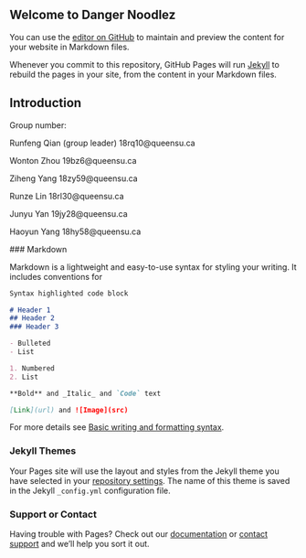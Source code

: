 ## Welcome to Danger Noodlez

You can use the [editor on GitHub](https://github.com/Runfeng-Qian/Danger-Noodlez/edit/gh-pages/index.md) to maintain and preview the content for your website in Markdown files.

Whenever you commit to this repository, GitHub Pages will run [Jekyll](https://jekyllrb.com/) to rebuild the pages in your site, from the content in your Markdown files.

## Introduction
<p> Group number: </p>
<p> Runfeng Qian (group leader)					  18rq10@queensu.ca </p>
<p> Wonton Zhou							              19bz6@queensu.ca </p>
<p> Ziheng Yang                           18zy59@queensu.ca </p>
<p> Runze Lin                             18rl30@queensu.ca </p>
<p> Junyu Yan                             19jy28@queensu.ca </p>
<p> Haoyun Yang							              18hy58@queensu.ca </p>
### Markdown

Markdown is a lightweight and easy-to-use syntax for styling your writing. It includes conventions for

```markdown
Syntax highlighted code block

# Header 1
## Header 2
### Header 3

- Bulleted
- List

1. Numbered
2. List

**Bold** and _Italic_ and `Code` text

[Link](url) and ![Image](src)
```

For more details see [Basic writing and formatting syntax](https://docs.github.com/en/github/writing-on-github/getting-started-with-writing-and-formatting-on-github/basic-writing-and-formatting-syntax).

### Jekyll Themes

Your Pages site will use the layout and styles from the Jekyll theme you have selected in your [repository settings](https://github.com/Runfeng-Qian/Danger-Noodlez/settings/pages). The name of this theme is saved in the Jekyll `_config.yml` configuration file.

### Support or Contact

Having trouble with Pages? Check out our [documentation](https://docs.github.com/categories/github-pages-basics/) or [contact support](https://support.github.com/contact) and we’ll help you sort it out.
